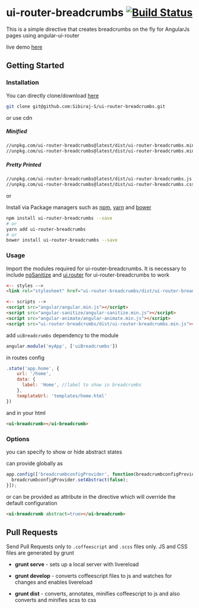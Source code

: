 # ui-router-breadcrumbs [![Build Status](https://travis-ci.org/Sibiraj-S/ui-router-breadcrumbs.svg?branch=master)](https://travis-ci.org/Sibiraj-S/ui-router-breadcrumbs)

This is a simple directive that creates breadcrumbs on the fly for AngularJs pages using angular-ui-router

live demo [here][demo]

## Getting Started

### Installation

You can directly clone/download [here][ui-router-breadcrumbs]

```bash
git clone git@github.com:Sibiraj-S/ui-router-breadcrumbs.git
```
or use cdn

##### Minified

```bash
//unpkg.com/ui-router-breadcrumbs@latest/dist/ui-router-breadcrumbs.min.js
//unpkg.com/ui-router-breadcrumbs@latest/dist/ui-router-breadcrumbs.min.css
```

##### Pretty Printed

```bash
//unpkg.com/ui-router-breadcrumbs@latest/dist/ui-router-breadcrumbs.js
//unpkg.com/ui-router-breadcrumbs@latest/dist/ui-router-breadcrumbs.css
```
or

Install via Package managers such as [npm][npm], [yarn][yarn] and [bower][bower]

```bash
npm install ui-router-breadcrumbs --save
# or
yarn add ui-router-breadcrumbs
# or
bower install ui-router-breadcrumbs --save
```

### Usage

Import the modules required for ui-router-breadcrumbs. It is necessary to include [ngSanitize][ngSanitize] and [ui.router][uiRouter] for ui-router-breadcrumbs to work

 ```html
<-- styles -->
<link rel="stylesheet" href="ui-router-breadcrumbs/dist/ui-router-breadcrumbs.min.css">

<-- scripts -->
<script src="angular/angular.min.js"></script>
<script src="angular-sanitize/angular-sanitize.min.js"></script>
<script src="angular-animate/angular-animate.min.js"></script>
<script src="ui-router-breadcrumbs/dist/ui-router-breadcrumbs.min.js"></script>
 ```

add `uiBreadcrumbs` dependency to the module

```js
angular.module('myApp', ['uiBreadcrumbs'])
```

in routes config

```js
.state('app.home', {
    url: '/home',
    data: {
      label: 'Home', //label to show in breadcrumbs
    },
    templateUrl: 'templates/home.html'
})
```

and in your html
```html
<ui-breadcrumb></ui-breadcrumb>
```

### Options

you can specify to show or hide abstract states

can provide globally as

```js
app.config(['breadcrumbconfigProvider', function(breadcrumbconfigProvider) {
  breadcrumbconfigProvider.setAbstract(false);
}]);
```

or can be provided as attribute in the directive which will override the default configuration

```html
<ui-breadcrumb abstract=true></ui-breadcrumb>
```

## Pull Requests

Send Pull Requests only to `.coffeescript` and `.scss` files only. JS and CSS files are generated by grunt

* **grunt serve** - sets up a local server with livereload

* **grunt develop** - converts coffeescript files to js and watches for changes and enables livereload

* **grunt dist** - converts, annotates, minifies coffeescript to js and also converts and minifies scss to css




[uiRouter]: https://ui-router.github.io/
[ngSanitize]: https://docs.angularjs.org/api/ngSanitize
[npm]: https://www.npmjs.com/
[yarn]: https://yarnpkg.com/lang/en/
[bower]: https://bower.io/
[github]: https://sibiraj-s.github.io/
[ui-router-breadcrumbs]: https://github.com/Sibiraj-S/ui-router-breadcrumbs
[demo]: https://sibiraj-s.github.io/ui-router-breadcrumbs/
